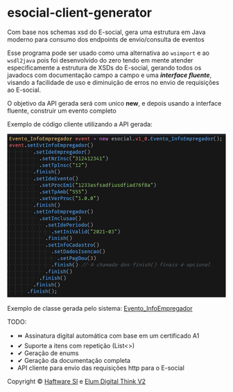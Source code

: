 # esocial-client-generator
Com base nos schemas xsd do E-social, gera uma estrutura em Java moderno para consumo dos endpoints de envio/consulta de eventos

Esse programa pode ser usado como uma alternativa ao `wsimport` e ao `wsdl2java` pois foi desenvolvido do zero tendo em mente atender 
especificamente a estrutura de XSDs do E-social, gerando todos os javadocs com documentação campo a campo e uma ***interface fluente***, visando a 
facilidade de uso e diminuição de erros no envio de requisições ao E-social.

O objetivo da API gerada será com unico **new**, e depois usando a interface fluente, construir um evento completo

Exemplo de código cliente utilizando a API gerada:

![Uso](ideia.png "Exemplo")

Exemplo de classe gerada pelo sistema: [Evento_InfoEmpregador](src/main/java/esocial/v1_0/Evento_InfoEmpregador.java)

TODO: 
  - ⏩ Assinatura digital automática com base em um certificado A1
  - ✔ Suporte a itens com repetição (List<>)
  - ✔ Geração de enums
  - ✔ Geração da documentação completa
  - API cliente para envio das requisições http para o E-social

Copyright © [Haftware SI](https://haftware.com.br/) e [Elum Digital Think V2](https://www.linkedin.com/company/elum-digital-think/about/)
